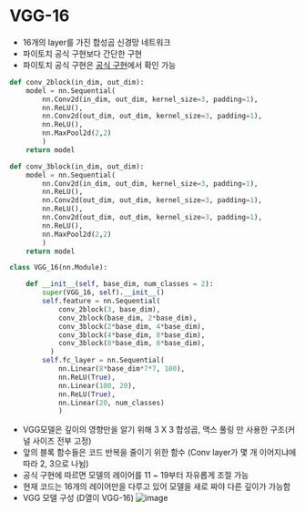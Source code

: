 # VGG-16
* 16개의 layer를 가진 합성곱 신경망 네트워크
* 파이토치 공식 구현보다 간단한 구현
* 파이토치 공식 구현은 [공식 구현](https://github.com/pytorch/vision/blob/main/torchvision/models/vgg.py)에서 확인 가능

```python
def conv_2block(in_dim, out_dim):
    model = nn.Sequential(
        nn.Conv2d(in_dim, out_dim, kernel_size=3, padding=1),
        nn.ReLU(),
        nn.Conv2d(out_dim, out_dim, kernel_size=3, padding=1),
        nn.ReLU(),
        nn.MaxPool2d(2,2)
        )
    return model

def conv_3block(in_dim, out_dim):
    model = nn.Sequential(
        nn.Conv2d(in_dim, out_dim, kernel_size=3, padding=1),
        nn.ReLU(),
        nn.Conv2d(out_dim, out_dim, kernel_size=3, padding=1),
        nn.ReLU(),
        nn.Conv2d(out_dim, out_dim, kernel_size=3, padding=1),
        nn.ReLU(),
        nn.MaxPool2d(2,2)
        )
    return model

class VGG_16(nn.Module):

    def __init__(self, base_dim, num_classes = 2):
        super(VGG_16, self).__init__()
        self.feature = nn.Sequential(
            conv_2block(3, base_dim),
            conv_2block(base_dim, 2*base_dim),
            conv_3block(2*base_dim, 4*base_dim),
            conv_3block(4*base_dim, 8*base_dim),
            conv_3block(8*base_dim, 8*base_dim),           
          )
        self.fc_layer = nn.Sequential(
            nn.Linear(8*base_dim*7*7, 100),
            nn.ReLU(True),
            nn.Linear(100, 20),
            nn.ReLU(True),
            nn.Linear(20, num_classes)
            )
```

* VGG모델은 깊이의 영향만을 알기 위해 3 X 3 합성곱, 맥스 풀링 만 사용한 구조(커널 사이즈 전부 고정)
* 앞의 블록 함수들은 코드 반복을 줄이기 위한 함수 (Conv layer가 몇 개 이어지냐에 따라 2, 3으로 나뉨)
* 공식 구현에 따르면 모델의 레이어를 11 ~ 19부터 자유롭게 조절 가능 
* 현재 코드는 16개의 레이어만을 다루고 있어 모델을 새로 짜야 다른 깊이가 가능함
* VGG 모델 구성 (D열이 VGG-16)
![image](https://user-images.githubusercontent.com/23060537/142754184-b348d689-f02d-4f92-b960-61b283b4b778.png)
